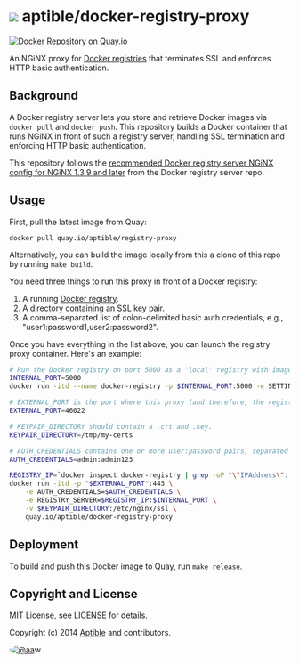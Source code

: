 # ![](https://gravatar.com/avatar/11d3bc4c3163e3d238d558d5c9d98efe?s=64) aptible/docker-registry-proxy

[![Docker Repository on Quay.io](https://quay.io/repository/aptible/registry-proxy/status)](https://quay.io/repository/aptible/registry-proxy)

An NGiNX proxy for [Docker registries](https://github.com/docker/docker-registry)
that terminates SSL and enforces HTTP basic authentication.

## Background

A Docker registry server lets you store and retrieve Docker images via
`docker pull` and `docker push`. This repository builds a Docker container that
runs NGiNX in front of such a registry server, handling SSL termination and
enforcing HTTP basic authentication.

This repository follows the [recommended Docker registry server NGiNX config for NGiNX 1.3.9 and later](https://github.com/docker/docker-registry/blob/master/contrib/nginx/nginx_1-3-9.conf) from the Docker registry server repo.

## Usage

First, pull the latest image from Quay:

```
docker pull quay.io/aptible/registry-proxy
```

Alternatively, you can build the image locally from this a clone of this repo by running `make build`.

You need three things to run this proxy in front of a Docker registry:

1. A running [Docker registry](https://github.com/docker/docker-registry).
2. A directory containing an SSL key pair.
3. A comma-separated list of colon-delimited basic auth credentials, e.g., "user1:password1,user2:password2".

Once you have everything in the list above, you can launch the registry proxy container. Here's an
example:

```bash
# Run the Docker registry on port 5000 as a 'local' registry with images stored in /tmp.
INTERNAL_PORT=5000
docker run -itd --name docker-registry -p $INTERNAL_PORT:5000 -e SETTINGS_FLAVOR=local registry

# EXTERNAL_PORT is the port where this proxy (and therefore, the registry) will be exposed.
EXTERNAL_PORT=46022

# KEYPAIR_DIRECTORY should contain a .crt and .key.
KEYPAIR_DIRECTORY=/tmp/my-certs

# AUTH_CREDENTIALS contains one or more user:password pairs, separated by commas.
AUTH_CREDENTIALS=admin:admin123

REGISTRY_IP=`docker inspect docker-registry | grep -oP "\"IPAddress\": \"\K[^\"]*"`
docker run -itd -p "$EXTERNAL_PORT":443 \
    -e AUTH_CREDENTIALS=$AUTH_CREDENTIALS \
    -e REGISTRY_SERVER=$REGISTRY_IP:$INTERNAL_PORT \
    -v $KEYPAIR_DIRECTORY:/etc/nginx/ssl \
    quay.io/aptible/docker-registry-proxy
```

## Deployment

To build and push this Docker image to Quay, run `make release`.

## Copyright and License

MIT License, see [LICENSE](LICENSE.md) for details.

Copyright (c) 2014 [Aptible](https://www.aptible.com) and contributors.

[<img src="https://s.gravatar.com/avatar/c386daf18778552e0d2f2442fd82144d?s=60" style="border-radius: 50%;" alt="@aaw" />](https://github.com/aaw)
